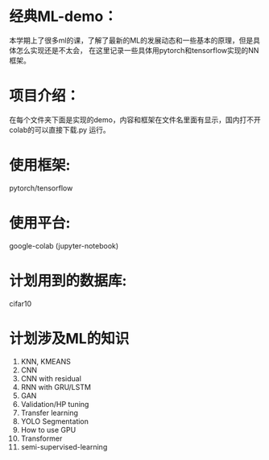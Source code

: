 # 经典ML-demo：
本学期上了很多ml的课，了解了最新的ML的发展动态和一些基本的原理，但是具体怎么实现还是不太会，
在这里记录一些具体用pytorch和tensorflow实现的NN框架。

# 项目介绍：
在每个文件夹下面是实现的demo，内容和框架在文件名里面有显示，国内打不开colab的可以直接下载.py 运行。

# 使用框架:
pytorch/tensorflow

# 使用平台:
google-colab (jupyter-notebook)

# 计划用到的数据库:
cifar10

# 计划涉及ML的知识
1. KNN, KMEANS
2. CNN 
3. CNN with residual
4. RNN with GRU/LSTM
5. GAN
6. Validation/HP tuning
7. Transfer learning
8. YOLO Segmentation 
9. How to use GPU
10. Transformer
11. semi-supervised-learning